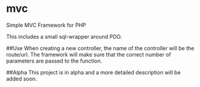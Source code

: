 # mvc
Simple MVC Framework for PHP

This includes a small sql-wrapper around PDO.

##Use
When creating a new controller, the name of the controller will be the route/url. The framework will make sure that the correct number of parameters are passed to the function. 

##Alpha
This project is in alpha and a more detailed description will be added soon.
